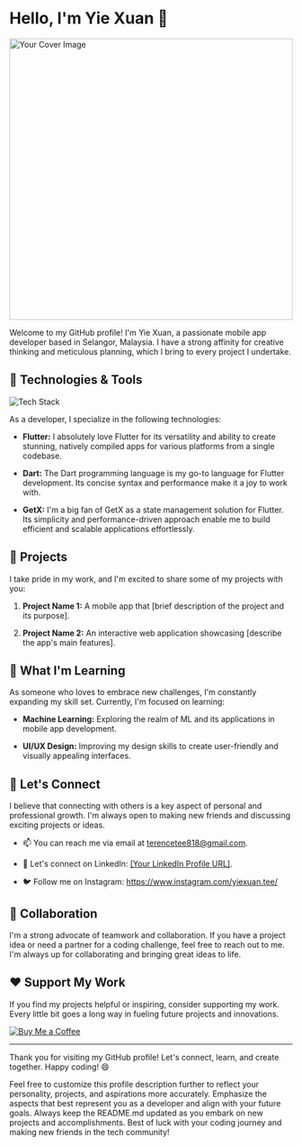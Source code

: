 # Hello, I'm Yie Xuan 👋

<img src="https://github.com/terence818/terence818/assets/61400480/143f1003-63d6-40a2-9fef-305f09ab7657" width="100%" height="500" alt="Your Cover Image">

<!-- Optional: Add a cover image to personalize your profile -->

Welcome to my GitHub profile! I'm Yie Xuan, a passionate mobile app developer based in Selangor, Malaysia. I have a strong affinity for creative thinking and meticulous planning, which I bring to every project I undertake.

## 🔧 Technologies & Tools

![Tech Stack](https://img.shields.io/badge/Technology%20Stack-Flutter%20|%20Dart%20|%20GetX-%2302569B) <!-- Optional: Add a badge to showcase your tech stack -->

As a developer, I specialize in the following technologies:

- **Flutter:** I absolutely love Flutter for its versatility and ability to create stunning, natively compiled apps for various platforms from a single codebase.

- **Dart:** The Dart programming language is my go-to language for Flutter development. Its concise syntax and performance make it a joy to work with.

- **GetX:** I'm a big fan of GetX as a state management solution for Flutter. Its simplicity and performance-driven approach enable me to build efficient and scalable applications effortlessly.

## 🚀 Projects

I take pride in my work, and I'm excited to share some of my projects with you:

1. **Project Name 1:** A mobile app that [brief description of the project and its purpose].

2. **Project Name 2:** An interactive web application showcasing [describe the app's main features].

## 🌱 What I'm Learning

As someone who loves to embrace new challenges, I'm constantly expanding my skill set. Currently, I'm focused on learning:

- **Machine Learning:** Exploring the realm of ML and its applications in mobile app development.

- **UI/UX Design:** Improving my design skills to create user-friendly and visually appealing interfaces.

## 💬 Let's Connect

I believe that connecting with others is a key aspect of personal and professional growth. I'm always open to making new friends and discussing exciting projects or ideas.

- 📫 You can reach me via email at terencetee818@gmail.com.

- 💼 Let's connect on LinkedIn: [[Your LinkedIn Profile URL]](https://www.linkedin.com/in/terence-tee-86a75b24a/).

- 🐦 Follow me on Instagram: https://www.instagram.com/yiexuan.tee/

## 🤝 Collaboration

I'm a strong advocate of teamwork and collaboration. If you have a project idea or need a partner for a coding challenge, feel free to reach out to me. I'm always up for collaborating and bringing great ideas to life.

## ❤️ Support My Work

If you find my projects helpful or inspiring, consider supporting my work. Every little bit goes a long way in fueling future projects and innovations.

[![Buy Me a Coffee](https://img.shields.io/badge/Buy%20Me%20a%20Coffee-Support-%23FFDD00)](https://www.buymeacoffee.com/YourUsername)

---

Thank you for visiting my GitHub profile! Let's connect, learn, and create together. Happy coding! 😄

Feel free to customize this profile description further to reflect your personality, projects, and aspirations more accurately. Emphasize the aspects that best represent you as a developer and align with your future goals. Always keep the README.md updated as you embark on new projects and accomplishments. Best of luck with your coding journey and making new friends in the tech community!
